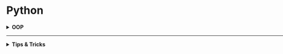 <h1>Python</h1>

<div style='width:1000px;margin:auto'>

<details><summary><b>OOP</b></summary><ul>
<li><a style='color:#333;font-weight:bold' href='OOP.html#Class-Variables:'>Class Variables</a></li>
<li><a style='color:#333;font-weight:bold' href='OOP.html#Class-Methods-and-Static-Methods:'>Class Methods & Static Methods</a></li>
<li><a style='color:#333;font-weight:bold' href='OOP.html#Inheritance:'>Inheritance</a></li>
<li><a style='color:#333;font-weight:bold' href='OOP.html#Multiple-Inhertance:'>Multiple Inheritance</a></li>
<li><a style='color:#333;font-weight:bold' href='OOP.html#Magic/Dunder-Methods:'>Magic/Dunder Methods</a></li>
<li><a style='color:#333;font-weight:bold' href='OOP.html#Property-Decorator:'>@property Decorator</a></li>
<li><a style='color:#333;font-weight:bold' href='OOP.html#Encapsulation:'>Encapsulation</a></li>
<li><a style='color:#333;font-weight:bold' href='OOP.html#Importing-Modules:'>Importing Modules</a></li>
<li><a style='color:#333;font-weight:bold' href='OOP.html#Python-Composition:'>Composition</a></li>
<li><a style='color:#333;font-weight:bold' href='OOP.html#Python-Aggregation:'>Aggregation</a></li>
<li><a style='color:#333;font-weight:bold' href='OOP.html#Abstract-Class:'>Abstract Class</a></li>
</ul></details>

<hr>

<details><summary><b>Tips & Tricks</b></summary><ul>

<details><summary><b>Looping over a range of numbers</b></summary>
```
for i in range(6):
	print(i)
```
</details></li>

<details><summary><b>Looping over a collection</b></summary>
```
colors = ["green", "red", "blue", "black"]

for color in colors:
	print(color)
```
</details>

<details><summary><b>Looping Backwards</b></summary>
```
colors = ["green", "red", "blue", "black"]

# Ugly
for i in range(len(colors)-1, -1, -1):
	print(colors[i])
	
# Pythonic
for color in reversed(colors):
	print(color)
```
</details>

<details><summary><b>Looping over a collection and indices</b></summary>
```
colors = ["green", "red", "blue", "black"]

# Ugly
for i in range(len(colors)):
	print(i, colors[i])
	
# Pythonic
for i, color in enumerate(colors):
	print(i, color)
```
</details>

<details><summary><b>Looping over 2 collections</b></summary>
```
colors = ["green", "red", "blue", "black"]
names = ["raymond", "rachel", "matthew"]

# Ugly
n = min(len(names), len(colors))
for i in range(n):
	print(names[i], '-->', colors[i])

	
# Pythonic
for name, color in zip(names, colors):
	print(name, "-->", color)
```
</details>

<details><summary><b>Looping in sorted order</b></summary>
<p><b>NOTE</b><ul>
<li><b>sorted():</b>new_list = sorted(list)</li>
<li><b>sort():</b> list.sort()  ""in-place""</li></p>
```
colors = ["green", "red", "blue", "black"]

# Pythonic
# Asceding
for color in sorted(colors):
	print(color)
	
# Decsending
for color in sorted(colors, reverse=True):
	print(color)
```
</details>

<details><summary><b>Custom Sort Order</b></summary>
```
colors = ["green", "red", "blue", "black"]
	
# Pythonic
print(sorted(colors, key=len))
```
</details>

<details><summary><b>Distinguishing multiple exit points in loops</b>[for-else]</summary>
```
colors = ["green", "red", "blue", "black"]

# Ugly
def find(seq, target):
     found = False
     for i, value in enumerate(seq):
             if value == trgt:
                     found = True
                     break
     if not found:
             return -1
     return i

# Pythonic
def find(seq, target):
	for i, value in enumerate(seq):
		if value == trgt:
			break
			
	else:
		return -1
	return i
```
</details><br>

<details><summary><b>Looping Over dictionary Keys</b></summary>
```
d = {'mathew': 'blue', 'rachel': 'green', 'raymond': 'red'}

#Ugly
for k in d:
     print(k)

# Pythonic
for k in d.keys():
     print(k)
     
# Another Pythonic one
d = {k: d[k] for k in d}
```
</details>

<details><summary><b>Looping Over dictionary Keys nad Values</b></summary>
```
d = {'mathew': 'blue', 'rachel': 'green', 'raymond': 'red'}

#Ugly
for k in d:
     print(k, "-->", d[k])

# Pythonic
for k, v in d.items():
     print(k, v)
```
</details>

<details><summary><b>Construct a dictionary from pairs</b></summary>
```
names = ['raymond', 'rachel', 'meatthew']
colors = ['red', 'blue', 'black']

d = dict(zip(names, colors))
```
</details>

<details><summary><b>Counting with dictionaries</b></summary>
```
colors = ['red', 'red', 'green', 'blue', 'blue', 'green', 'red', 'blue']

# Basic
d = {}
for color in colors:
	if color not in d:
		d[color] = 0
	d[color] += 1
	
# Intermediate
d = {}
for color in colors:
	d[color] = d.get(color, 0) + 1
	
# Pythonic
from collections import defaultdict

d = deafultdict(int)
for color in colors:
	d[color] += 1
```
</details>

<details><summary><b>Grouping with dictionaries</b></summary>
```
names = ['mosaab', 'cool', 'hany', 'shady', 'muhamed', 'raymond']

# Basic
d = {}
for name in names:
	key = len(name)
	if key not in d:
		d[key] = []
	d[key].append(name)
	
# Intermediate
d = {}
for name in names:
	key = len(name)
	d.setdefault(key, []).append(name)
	
# Pythonic
from collections import defaultdict

d = defaultdict(list)
for name in names:
	key = len(name)
	d[key].append(name)
```
</details>

<details><summary><b>Linking dictionaries</b></summary>
```
d1 = {'mosaab': 'blue', 'hany': 'black', 'sally': 'purple'}
d2 = {'shaker': 'yellow', 'hoda': 'brown'}

# Basic
totalDict = dict()
totalDict.update(d1)
totalDict.update(d2)
	
# Pythonic
totalDict = ChainMap(d1, d2)
```
</details><br>


<details><summary><b>Improving Clarity</b></summary>
```
# 1. Clarify function calls with keyword arguments. (It might slow you some milliseconds, but it's worth it).
# Ugly
twitter_search('@obama', False, 20, True)

# Pythonic 
twitter_search('@obama', retweets=False, numtweets=20, popular=True)
```
</details>

<details><summary><b>Name Tuple</b></summary>
```
# 2. Clarify multiple return values with named tuples.
# Ugly
doctest.testmode()
# (0, 4)

# Pythonic
from collections import namedtuple

Point = namedtuple('Point', ['x', 'y'], verbose=True)
p = Point(x=10, y=20)
p
# Point(x=10, y=20)
print(p.x, p.y)
# 10 20
```
</details>

<details><summary><b>Unpacking Sequences</b></summary>
```
p = 'Raymond', 'Hettinger', 0x30, 'python@example.com'

# Ugly
fname = p[0]
lname = p[1]
age = p[2]
email = p[3]

# Pythonic
fname, lname, age, email = p
```
</details>
<br>

<details><summary><b>Concatenating Strings</b></summary>
```
names = ['raymond', 'rachel', 'matthew', 'roger', 'betty']

# Ugly
s = names[0]
for name in names[1:]:
	s += ', ' + name
print(s)

# Pythonic
print(', '.join(names)
```
</details>
</ul></details>

</div>